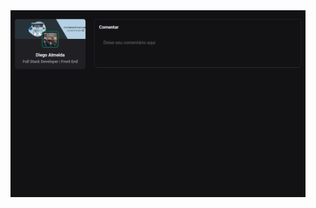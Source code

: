 <div style="max-width: 70rem; margin: 2rem auto; padding: 0 1rem; display: grid; grid-template-columns: 1fr; align-items: flex-start;">
    <img style="width: 100%;  object-fit: cover;" class="cover" src=".github/screenshot.png" alt="screenshot">
</div>